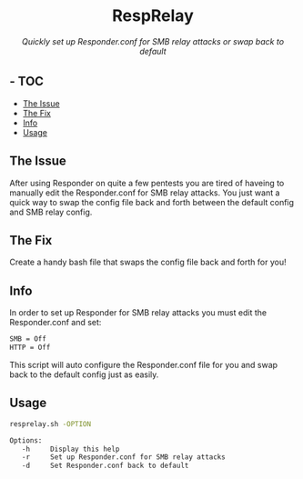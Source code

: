 <div align="center">

# RespRelay
###### Quickly set up Responder.conf for SMB relay attacks or swap back to default
</div>

## - TOC
* [The Issue](#The-Issue)
* [The Fix](#The-Fix)
* [Info](#Info)
* [Usage](#Usage)

## The Issue
After using Responder on quite a few pentests you are tired of haveing to manually edit the Responder.conf for SMB relay attacks. You just want a quick way to swap the config file
back and forth between the default config and SMB relay config.

## The Fix
Create a handy bash file that swaps the config file back and forth for you! 

## Info
In order to set up Responder for SMB relay attacks you must edit the Responder.conf and set:
```bash
SMB = Off
HTTP = Off
```
This script will auto configure the Responder.conf file for you and swap back to the default config just as easily.

## Usage
```bash
resprelay.sh -OPTION

Options:
   -h     Display this help
   -r     Set up Responder.conf for SMB relay attacks
   -d     Set Responder.conf back to default
```

